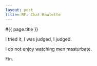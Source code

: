```yaml
---
layout: post
title: RE: Chat Roulette
---
```


#{{ page.title }}

I tried it, I was judged, I judged.

I do not enjoy watching men masturbate.

Fin.